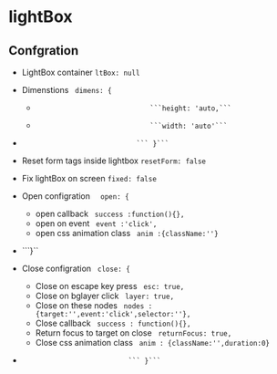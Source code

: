 lightBox
========

## Confgration ##

- LightBox container        ``` ltBox: null ```
- Dimenstions               ``` dimens: {```
  -                                 ```height: 'auto,```
  -                                 ```width: 'auto'```
-                                 ``` }```
- Reset form tags inside lightbox   ``` resetForm: false ```
- Fix lightBox on screen  ``` fixed: false ```
- Open configration       ```  open: {```
  - open callback             		``` success :function(){},```
  - open on event             		``` event :'click',```
  - open css animation class  		``` anim :{className:''}```
- ```}``

- Close configration      ``` close: {```
  - Close on escape key press       ``` esc: true,```
  - Close on bglayer click          ``` layer: true,```
  - Close on these nodes            ``` nodes : {target:'',event:'click',selector:''},```
  - Close callback                  ``` success : function(){},```
  - Return focus to target on close ``` returnFocus: true,```
  - Close css animation class       ``` anim : {className:'',duration:0}```
-                               ``` }```
                          

